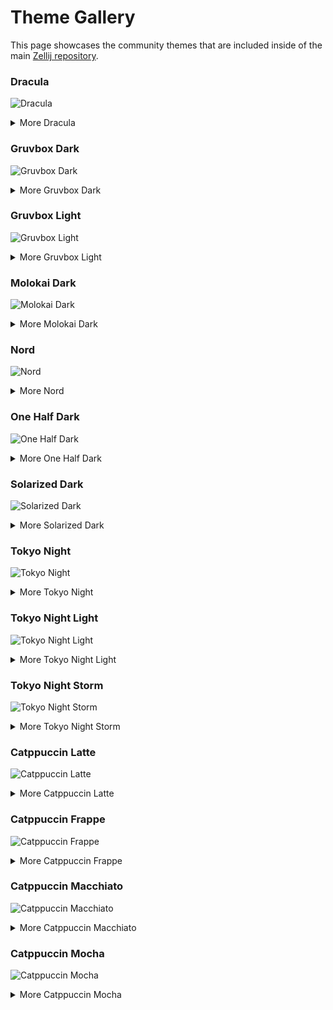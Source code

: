 # Theme Gallery

This page showcases the community themes that are included
inside of the main [Zellij repository](https://github.com/zellij-org/zellij/tree/main/zellij-utils/assets/themes).

### Dracula
![Dracula](img/theme-gallery/dracula_default__screenshot.png)
<details>
<summary>More Dracula</summary>

![Dracula Compact](img/theme-gallery/dracula_compact__screenshot.png)
![Dracula Default Simplified](img/theme-gallery/dracula_default___simplified_ui_true_screenshot.png)
![Dracula Compact Simplified](img/theme-gallery/dracula_compact___simplified_ui_true_screenshot.png)

</details>

### Gruvbox Dark
![Gruvbox Dark](img/theme-gallery/gruvbox_dark_default__screenshot.png)
<details>
<summary>More Gruvbox Dark</summary>

![Gruvbox Dark Compact](img/theme-gallery/gruvbox_dark_compact__screenshot.png)
![Gruvbox Dark Default Simplified](img/theme-gallery/gruvbox_dark_default___simplified_ui_true_screenshot.png)
![Gruvbox Dark Compact Simplified](img/theme-gallery/gruvbox_dark_compact___simplified_ui_true_screenshot.png)

</details>

### Gruvbox Light
![Gruvbox Light](img/theme-gallery/gruvbox_light_default__screenshot.png)
<details>
<summary>More Gruvbox Light</summary>

![Gruvbox Light Compact](img/theme-gallery/gruvbox_light_compact__screenshot.png)
![Gruvbox Light Default Simplified](img/theme-gallery/gruvbox_light_default___simplified_ui_true_screenshot.png)
![Gruvbox Light Compact Simplified](img/theme-gallery/gruvbox_light_compact___simplified_ui_true_screenshot.png)

</details>

### Molokai Dark
![Molokai Dark](img/theme-gallery/molokai_dark_default__screenshot.png)
<details>
<summary>More Molokai Dark</summary>

![Molokai Dark Compact](img/theme-gallery/molokai_dark_compact__screenshot.png)
![Molokai Dark Default Simplified](img/theme-gallery/molokai_dark_default___simplified_ui_true_screenshot.png)
![Molokai Dark Compact Simplified](img/theme-gallery/molokai_dark_compact___simplified_ui_true_screenshot.png)

</details>

### Nord
![Nord](img/theme-gallery/nord_default__screenshot.png)
<details>
<summary>More Nord</summary>

![Nord Compact](img/theme-gallery/nord_compact__screenshot.png)
![Nord Default Simplified](img/theme-gallery/nord_default___simplified_ui_true_screenshot.png)
![Nord Compact Simplified](img/theme-gallery/nord_dark_compact___simplified_ui_true_screenshot.png)

</details>

### One Half Dark
![One Half Dark](img/theme-gallery/one_half_dark_default__screenshot.png)
<details>
<summary>More One Half Dark</summary>

![One Half Dark Compact](img/theme-gallery/one_half_dark_compact__screenshot.png)
![One Half Dark Default Simplified](img/theme-gallery/one_half_dark_default___simplified_ui_true_screenshot.png)
![One Half Dark Compact Simplified](img/theme-gallery/one_half_dark_compact___simplified_ui_true_screenshot.png)

</details>

### Solarized Dark
![Solarized Dark](img/theme-gallery/solarized_dark_default__screenshot.png)
<details>
<summary>More Solarized Dark</summary>

![Solarized Dark Compact](img/theme-gallery/solarized_dark_dark_compact__screenshot.png)
![Solarized Dark Default Simplified](img/theme-gallery/solarized_dark_default___simplified_ui_true_screenshot.png)
![Solarized Dark Compact Simplified](img/theme-gallery/solarized_dark_compact___simplified_ui_true_screenshot.png)

</details>

### Tokyo Night
![Tokyo Night](img/theme-gallery/tokyo_night_default__screenshot.png)
<details>
<summary>More Tokyo Night</summary>

![Tokyo Night Compact](img/theme-gallery/tokyo_night_compact__screenshot.png)
![Tokyo Night Default Simplified](img/theme-gallery/tokyo_night_default___simplified_ui_true_screenshot.png)
![Tokyo Night Compact Simplified](img/theme-gallery/tokyo_night_compact___simplified_ui_true_screenshot.png)

</details>

### Tokyo Night Light
![Tokyo Night Light](img/theme-gallery/tokyo_night_light_default__screenshot.png)
<details>
<summary>More Tokyo Night Light</summary>

![Tokyo Night Light Compact](img/theme-gallery/tokyo_night_light_compact__screenshot.png)
![Tokyo Night Light Default Simplified](img/theme-gallery/tokyo_night_light_default___simplified_ui_true_screenshot.png)
![Tokyo Night Light Compact Simplified](img/theme-gallery/tokyo_night_light_compact___simplified_ui_true_screenshot.png)

</details>

### Tokyo Night Storm
![Tokyo Night Storm](img/theme-gallery/tokyo_night_storm_default__screenshot.png)
<details>
<summary>More Tokyo Night Storm</summary>

![Tokyo Night Storm Compact](img/theme-gallery/tokyo_night_storm_compact__screenshot.png)
![Tokyo Night Storm Default Simplified](img/theme-gallery/tokyo_night_storm_default___simplified_ui_true_screenshot.png)
![Tokyo Night Storm Compact Simplified](img/theme-gallery/tokyo_night_storm_compact___simplified_ui_true_screenshot.png)

</details>

### Catppuccin Latte
![Catppuccin Latte](img/theme-gallery/catppuccin_latte_default__screenshot.png)
<details>
<summary>More Catppuccin Latte</summary>

![Catppuccin Latte Compact](img/theme-gallery/catppuccin_latte_compact__screenshot.png)
![Catppuccin Latte Default Simplified](img/theme-gallery/catppuccin_latte_default___simplified_ui_true_screenshot.png)
![Catppuccin Latte Compact Simplified](img/theme-gallery/catppuccin_latte_compact___simplified_ui_true_screenshot.png)

</details>

### Catppuccin Frappe
![Catppuccin Frappe](img/theme-gallery/catppuccin_frappe_default__screenshot.png)
<details>
<summary>More Catppuccin Frappe</summary>

![Catppuccin Frappe Compact](img/theme-gallery/catppuccin_frappe_compact__screenshot.png)
![Catppuccin Frappe Default Simplified](img/theme-gallery/catppuccin_frappe_default___simplified_ui_true_screenshot.png)
![Catppuccin Frappe Compact Simplified](img/theme-gallery/catppuccin_frappe_compact___simplified_ui_true_screenshot.png)

</details>

### Catppuccin Macchiato
![Catppuccin Macchiato](img/theme-gallery/catppuccin_macchiato_default__screenshot.png)
<details>
<summary>More Catppuccin Macchiato</summary>

![Catppuccin Macchiato Compact](img/theme-gallery/catppuccin_macchiato_compact__screenshot.png)
![Catppuccin Macchiato Default Simplified](img/theme-gallery/catppuccin_macchiato_default___simplified_ui_true_screenshot.png)
![Catppuccin Macchiato Compact Simplified](img/theme-gallery/catppuccin_macchiato_compact___simplified_ui_true_screenshot.png)

</details>

### Catppuccin Mocha
![Catppuccin Mocha](img/theme-gallery/catppuccin_mocha_default__screenshot.png)
<details>
<summary>More Catppuccin Mocha</summary>

![Catppuccin Mocha Compact](img/theme-gallery/catppuccin_mocha_compact__screenshot.png)
![Catppuccin Mocha Default Simplified](img/theme-gallery/catppuccin_mocha_default___simplified_ui_true_screenshot.png)
![Catppuccin Mocha Compact Simplified](img/theme-gallery/catppuccin_mocha_compact___simplified_ui_true_screenshot.png)

</details>
